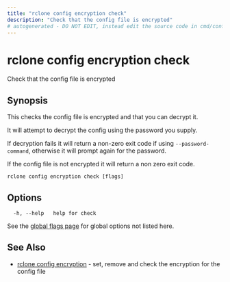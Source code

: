 ```yaml
---
title: "rclone config encryption check"
description: "Check that the config file is encrypted"
# autogenerated - DO NOT EDIT, instead edit the source code in cmd/config/encryption/check/ and as part of making a release run "make commanddocs"
---
```

# rclone config encryption check

Check that the config file is encrypted

## Synopsis

This checks the config file is encrypted and that you can decrypt it.

It will attempt to decrypt the config using the password you supply.

If decryption fails it will return a non-zero exit code if using
`--password-command`, otherwise it will prompt again for the password.

If the config file is not encrypted it will return a non zero exit code.

```
rclone config encryption check [flags]
```

## Options

```
  -h, --help   help for check
```

See the [global flags page](/flags/) for global options not listed here.

## See Also

<!-- markdownlint-capture -->
<!-- markdownlint-disable ul-style line-length -->

* [rclone config encryption](/commands/rclone_config_encryption/)	 - set, remove and check the encryption for the config file


<!-- markdownlint-restore -->

